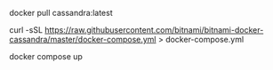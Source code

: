 docker pull cassandra:latest

curl -sSL https://raw.githubusercontent.com/bitnami/bitnami-docker-cassandra/master/docker-compose.yml > docker-compose.yml

docker compose up
